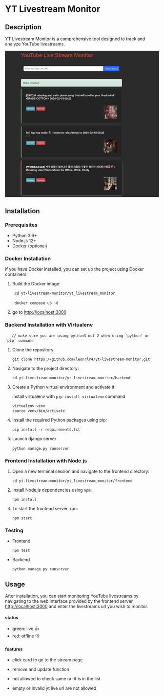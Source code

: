 # YT Livestream Monitor

## Description

YT Livestream Monitor is a comprehensive tool designed to track and analyze YouTube livestreams.

![Example Image](./rm1.jpg)

## Installation

### Prerequisites

- Python 3.6+
- Node.js 12+
- Docker (optional)

### Docker Installation

If you have Docker installed, you can set up the project using Docker containers.

1. Build the Docker image:

   ```
    cd yt-livestream-monitor/yt_livestream_monitor
   
    docker compose up -d
    ```

2. go to <http://localhost:3000>

### Backend Installation with Virtualenv

       // make sure you are using python3 not 2 when using 'python' or 'pip' command

1. Clone the repository:

   ```
   git clone https://github.com/leonrlr4/yt-livestream-monitor.git
   ```

2. Navigate to the project directory:

   ```
   cd yt-livestream-monitor/yt_livestream_monitor/backend
   ```

3. Create a Python virtual environment and activate it:

   install virtualenv with ```pip install virtualenv``` command

   ```
   virtualenv venv
   source venv/bin/activate
   ```

4. Install the required Python packages using pip:

   ```
   pip install -r requirements.txt
   ```

5. Launch django server

    ```python manage.py runserver```

### Frontend Installation with Node.js

1. Open a new terminal session and navigate to the frontend directory:

   ```
   cd yt-livestream-monitor/yt_livestream_monitor/frontend
   ```

2. Install Node.js dependencies using `npm`:

   ```
   npm install
   ```

3. To start the frontend server, run:

   ```
   npm start
   ```

### Testing

- Frontend

   ```
   npm test
   ```

- Backend

   ```
   python manage.py runserver
    ```

## Usage

After installation, you can start monitoring YouTube livestreams by navigating to the web interface provided by the frontend server  <http://localhost:3000> and enter the livestreams url you wish to monitor.

#### status

- green:  live :+1:
- red:    offline :-1:

#### features

- click card to go to the stream page

- remove and update function

- not allowed to check same url if is in the list

- empty or invalid yt live url are not allowed
